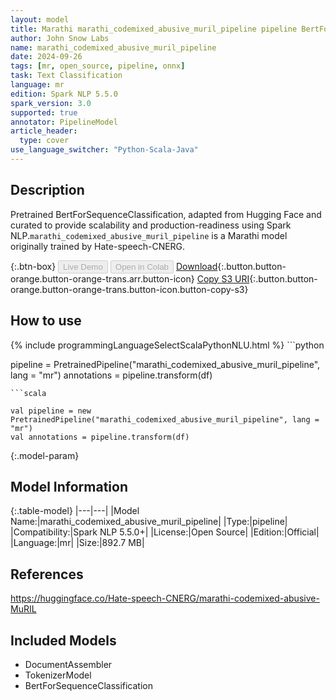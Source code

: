 ```yaml
---
layout: model
title: Marathi marathi_codemixed_abusive_muril_pipeline pipeline BertForSequenceClassification from Hate-speech-CNERG
author: John Snow Labs
name: marathi_codemixed_abusive_muril_pipeline
date: 2024-09-26
tags: [mr, open_source, pipeline, onnx]
task: Text Classification
language: mr
edition: Spark NLP 5.5.0
spark_version: 3.0
supported: true
annotator: PipelineModel
article_header:
  type: cover
use_language_switcher: "Python-Scala-Java"
---
```


## Description

Pretrained BertForSequenceClassification, adapted from Hugging Face and curated to provide scalability and production-readiness using Spark NLP.`marathi_codemixed_abusive_muril_pipeline` is a Marathi model originally trained by Hate-speech-CNERG.

{:.btn-box}
<button class="button button-orange" disabled>Live Demo</button>
<button class="button button-orange" disabled>Open in Colab</button>
[Download](https://s3.amazonaws.com/auxdata.johnsnowlabs.com/public/models/marathi_codemixed_abusive_muril_pipeline_mr_5.5.0_3.0_1727345137386.zip){:.button.button-orange.button-orange-trans.arr.button-icon}
[Copy S3 URI](s3://auxdata.johnsnowlabs.com/public/models/marathi_codemixed_abusive_muril_pipeline_mr_5.5.0_3.0_1727345137386.zip){:.button.button-orange.button-orange-trans.button-icon.button-copy-s3}

## How to use



<div class="tabs-box" markdown="1">
{% include programmingLanguageSelectScalaPythonNLU.html %}
```python

pipeline = PretrainedPipeline("marathi_codemixed_abusive_muril_pipeline", lang = "mr")
annotations =  pipeline.transform(df)   

```
```scala

val pipeline = new PretrainedPipeline("marathi_codemixed_abusive_muril_pipeline", lang = "mr")
val annotations = pipeline.transform(df)

```
</div>

{:.model-param}
## Model Information

{:.table-model}
|---|---|
|Model Name:|marathi_codemixed_abusive_muril_pipeline|
|Type:|pipeline|
|Compatibility:|Spark NLP 5.5.0+|
|License:|Open Source|
|Edition:|Official|
|Language:|mr|
|Size:|892.7 MB|

## References

https://huggingface.co/Hate-speech-CNERG/marathi-codemixed-abusive-MuRIL

## Included Models

- DocumentAssembler
- TokenizerModel
- BertForSequenceClassification